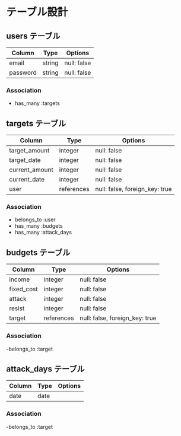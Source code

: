 # テーブル設計

## users テーブル

|Column|Type|Options|
|------|----|-------|
|email|string|null: false|
|password|string|null: false|

### Association

- has_many :targets

## targets テーブル

|Column|Type|Options|
|------|----|-------|
|target_amount|integer|null: false|
|target_date|integer|null: false|
|current_amount|integer|null: false|
|current_date|integer|null: false|
|user|references|null: false, foreign_key: true|

### Association

- belongs_to :user
- has_many :budgets
- has_many :attack_days

## budgets テーブル

|Column|Type|Options|
|------|----|-------|
|income|integer|null: false|
|fixed_cost|integer|null: false|
|attack|integer|null: false|
|resist|integer|null: false|
|target|references|null: false, foreign_key: true|

### Association

-belongs_to :target

## attack_days テーブル

|Column|Type|Options|
|------|----|-------|
|date|date||

### Association

-belongs_to :target
